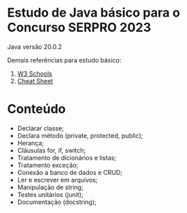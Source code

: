 # Estudo de Java básico para o Concurso SERPRO 2023

Java versão 20.0.2

Demais referências para estudo básico: 

1. [W3 Schools](https://www.w3schools.com/java/default.asp)
1. [Cheat Sheet](https://introcs.cs.princeton.edu/java/11cheatsheet/)

# Conteúdo

* Declarar classe;
* Declara método (private, protected, public);
* Herança;
* Cláusulas for, if, switch;
* Tratamento de dicionários e listas;
* Tratamento exceção;
* Conexão a banco de dados e CRUD;
* Ler e escrever em arquivos;
* Manipulação de string;
* Testes unitários (junit);
* Documentação (docstring);